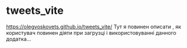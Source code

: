 # tweets_vite
https://olegvoskovets.github.io/tweets_vite/
Тут я повинен описати , як користувач повинен діяти при загрузці і використовуванні данного додатка...
